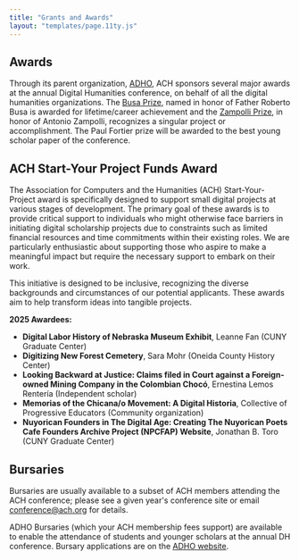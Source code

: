 ```yaml
---
title: "Grants and Awards"
layout: "templates/page.11ty.js"
---
```

## Awards

Through its parent organization, [ADHO](http://adho.org), ACH sponsors several major awards at the annual Digital Humanities conference, on behalf of all the digital humanities organizations. The [Busa Prize](http://adho.org/awards/roberto-busa-prize), named in honor of Father Roberto Busa is awarded for lifetime/career achievement and the [Zampolli Prize](http://adho.org/awards/antonio-zampolli-prize), in honor of Antonio Zampolli, recognizes a singular project or accomplishment. The Paul Fortier prize will be awarded to the best young scholar paper of the conference.

## ACH Start-Your Project Funds Award

The Association for Computers and the Humanities (ACH) Start-Your-Project award is specifically designed to support small digital projects at various stages of development. The primary goal of these awards is to provide critical support to individuals who might otherwise face barriers in initiating digital scholarship projects due to constraints such as limited financial resources and time commitments within their existing roles. We are particularly enthusiastic about supporting those who aspire to make a meaningful impact but require the necessary support to embark on their work. 

This initiative is designed to be inclusive, recognizing the diverse backgrounds and circumstances of our potential applicants. These awards aim to help transform ideas into tangible projects.

**2025 Awardees:**

* **Digital Labor History of Nebraska Museum Exhibit**, Leanne Fan (CUNY Graduate Center)
* **Digitizing New Forest Cemetery**, Sara Mohr (Oneida County History Center)
* **Looking Backward at Justice: Claims filed in Court against a Foreign-owned Mining Company in the Colombian Chocó**, Ernestina Lemos Rentería (Independent scholar)
* **Memorias of the Chicana/o Movement: A Digital Historia**, Collective of Progressive Educators (Community organization)
* **Nuyorican Founders in The Digital Age: Creating The Nuyorican Poets Cafe Founders Archive Project (NPCFAP) Website**, Jonathan B. Toro (CUNY Graduate Center)


## Bursaries

Bursaries are usually available to a subset of ACH members attending the ACH conference; please see a given year's conference site or email conference@ach.org for details.

ADHO Bursaries (which your ACH membership fees support) are available to enable the attendance of students and younger scholars at the annual DH conference. Bursary applications are on the [ADHO website](http://adho.org/awards/conference-bursary-awards).